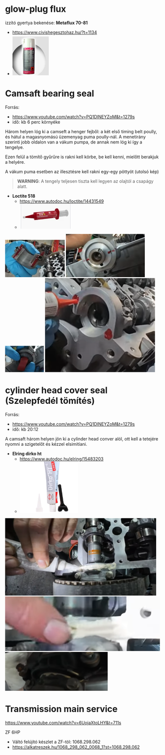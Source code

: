 

# glow-plug flux
izzító gyertya bekenése: **Metaflux 70-81**
* https://www.civishegesztohaz.hu/?t=1134
* ![](docs/2025-07-27-11-35-28.png)



# Camsaft bearing seal

Forrás:
* https://www.youtube.com/watch?v=PQ1DlNEYZoM&t=1279s
* idő: kb 6 perc környéke


Három helyen lóg ki a camseft a henger fejből: a két első timing belt poully, és hátul a magasnyomású üzemenyag puma poully-nál. A menetirány szerinti jobb oldalon van a vákum pumpa, de annak nem lóg ki így a tengelye. 

Ezen felül a tömítő gyűrűre is rakni kell körbe, be kell kenni, mielőtt berakjuk a helyére. 

A vákum puma esetben az illesztésre kell rakni egy-egy pöttyöt (utolsó kép)

>**WARNING**: A tengely teljesen tiszta kell legyen az olajtól a csapágy alatt. 

* **Loctite 518**
  * https://www.autodoc.hu/loctite/14431549
  * ![](docs/2025-07-27-11-38-25.png)
  
![](docs/2025-07-27-11-47-28.png) ![](docs/2025-07-27-11-47-54.png) ![](docs/2025-07-27-11-51-14.png)
![](docs/2025-07-27-12-02-27.png)


# cylinder head cover seal (Szelepfedél tömítés)

Forrás:
* https://www.youtube.com/watch?v=PQ1DlNEYZoM&t=1279s
* idő: kb 20:12

A camsaft három helyen jön ki a cylinder head conver alól, ott kell a tetejére nyomni a szigetelőt és kézzel elsimitíani. 

* **Elring dirko ht**
  * https://www.autodoc.hu/elring/15483203
  * ![](docs/2025-07-27-11-40-13.png)

![](docs/2025-07-27-12-08-25.png) ![](docs/2025-07-27-12-09-02.png) ![](docs/2025-07-27-12-09-40.png)



# Transmission main service

https://www.youtube.com/watch?v=6UojaXtoLHY&t=711s

ZF 6HP

* Váltó felújító készlet a ZF-töl: 1068.298.062
* https://alkatreszek.hu/1068_298_062_0068_1?st=1068.298.062